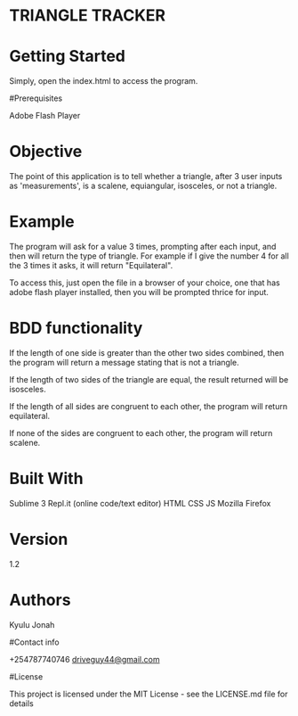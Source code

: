 
# TRIANGLE TRACKER

# Getting Started
Simply, open the index.html to access the program.

#Prerequisites

Adobe Flash Player


# Objective

 The point of this application is to tell whether a triangle, after 3 user inputs as 'measurements', is a scalene, equiangular, isosceles, or not a triangle.

# Example

The program will ask for a value 3 times, prompting after each input, and then will return the type of triangle.
 For example if I give the number 4 for all the 3 times it asks, it will return "Equilateral".

To access this, just open the file in a browser of your choice, one that has adobe flash player installed, then you will be prompted thrice for input.

# BDD functionality

If the length of one side is greater than the other two sides combined, then the program will return a message stating that is not a triangle.

If the length of two sides of the triangle are equal, the result returned will be isosceles.

If the length of all sides are congruent to each other, the program will return equilateral.

If none of the sides are congruent to each other, the program will return scalene.
 

# Built With

Sublime 3
Repl.it (online code/text editor)
HTML
CSS
JS
Mozilla Firefox

# Version

1.2

# Authors

Kyulu Jonah

#Contact info

+254787740746
driveguy44@gmail.com

#License

This project is licensed under the MIT License - see the LICENSE.md file for details